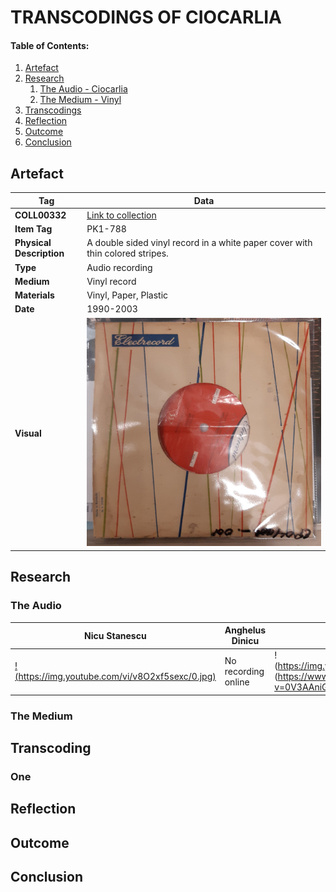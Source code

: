 # TRANSCODINGS OF CIOCARLIA

#### Table of Contents:
1. [Artefact](#Artefact)
2. [Research](#Research)
    1. [The Audio - Ciocarlia](#The-Audio)
    2. [The Medium - Vinyl](#The-Medium)
3. [Transcodings](#Transcodings)
4. [Reflection](#Reflection)
5. [Outcome](#Outcome)
6. [Conclusion](#Conclusion)

## Artefact
| Tag | Data |  
|--|--|
 **COLL00332** | [Link to collection](http://hdl.handle.net/10622/COLL00332)
| **Item Tag** | PK1-788
| **Physical Description** | A double sided vinyl record in a white paper cover with thin colored stripes.
| **Type** | Audio recording
| **Medium** | Vinyl record
| **Materials** | Vinyl, Paper, Plastic
| **Date** | 1990-2003
| **Visual** | ![](/images/original.jpg)

## Research
### The Audio
| Nicu Stanescu | Anghelus Dinicu | Grigoras Dinicu | Gheorghe Zamfir |  
--|--|--|--
[!(https://img.youtube.com/vi/v8O2xf5sexc/0.jpg)](https://www.youtube.com/watch?v=v8O2xf5sexc) | No recording online | !(https://img.youtube.com/vi/0V3AAniGYMg/0.jpg)](https://www.youtube.com/watch?v=0V3AAniGYMg) | !(https://img.youtube.com/vi/dG6FHwRzl8w/0.jpg)](https://www.youtube.com/watch?v=dG6FHwRzl8w)

### The Medium
## Transcoding
### One
## Reflection
## Outcome
## Conclusion
